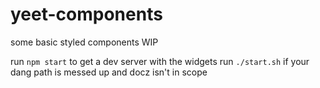 # yeet-components
some basic styled components WIP

run `npm start` to get a dev server with the widgets
run `./start.sh` if your dang path is messed up and docz isn't in scope
